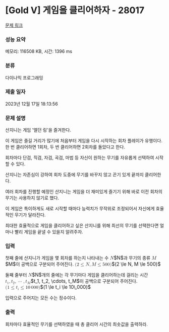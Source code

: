 # [Gold V] 게임을 클리어하자 - 28017 

[문제 링크](https://www.acmicpc.net/problem/28017) 

### 성능 요약

메모리: 116508 KB, 시간: 1396 ms

### 분류

다이나믹 프로그래밍

### 제출 일자

2023년 12월 17일 18:13:56

### 문제 설명

<p>산지니는 게임 '엘던 링'을 즐겨한다.</p>

<p>이 게임은 즐길 거리가 많기에 처음부터 게임을 다시 시작하는 회차 플레이가 유행이다. 한 번 클리어하면 1회차, 두 번 클리어하면 2회차를 돌았다고 한다.</p>

<p>회차마다 단검, 직검, 자검, 곡검, 마법 등 자신이 원하는 무기를 자유롭게 선택하여 시작할 수 있다.</p>

<p>산지니는 자존심이 강하여 회차 도중에 무기를 바꾸지 않고 끈기 있게 끝까지 클리어한다.</p>

<p>여러 회차를 진행할 예정인 산지니는 게임을 더 재미있게 즐기기 위해 바로 이전 회차의 무기는 사용하지 않기로 했다.</p>

<p>이 게임은 특이하게도 새로 시작할 때마다 능력치가 무작위로 조정되어서 자신에게 효율적인 무기가 달라진다.</p>

<p>최대한 효율적으로 게임을 클리어하고 싶은 산지니를 위해 최선의 무기를 선택한다면 얼마나 빨리 게임을 끝낼 수 있을지 알려주자.</p>

### 입력 

 <p>첫째 줄에 산지니가 게임을 몇 회차를 하는지 나타내는 수 <mjx-container class="MathJax" jax="CHTML" style="font-size: 109%; position: relative;"><mjx-math class="MJX-TEX" aria-hidden="true"><mjx-mi class="mjx-i"><mjx-c class="mjx-c1D441 TEX-I"></mjx-c></mjx-mi></mjx-math><mjx-assistive-mml unselectable="on" display="inline"><math xmlns="http://www.w3.org/1998/Math/MathML"><mi>N</mi></math></mjx-assistive-mml><span aria-hidden="true" class="no-mathjax mjx-copytext">$N$</span></mjx-container>과 무기의 종류 <mjx-container class="MathJax" jax="CHTML" style="font-size: 109%; position: relative;"><mjx-math class="MJX-TEX" aria-hidden="true"><mjx-mi class="mjx-i"><mjx-c class="mjx-c1D440 TEX-I"></mjx-c></mjx-mi></mjx-math><mjx-assistive-mml unselectable="on" display="inline"><math xmlns="http://www.w3.org/1998/Math/MathML"><mi>M</mi></math></mjx-assistive-mml><span aria-hidden="true" class="no-mathjax mjx-copytext">$M$</span></mjx-container>이 공백으로 구분되어 주어진다. <mjx-container class="MathJax" jax="CHTML" style="font-size: 109%; position: relative;"><mjx-math class="MJX-TEX" aria-hidden="true"><mjx-mo class="mjx-n"><mjx-c class="mjx-c28"></mjx-c></mjx-mo><mjx-mn class="mjx-n"><mjx-c class="mjx-c32"></mjx-c></mjx-mn><mjx-mo class="mjx-n" space="4"><mjx-c class="mjx-c2264"></mjx-c></mjx-mo><mjx-mi class="mjx-i" space="4"><mjx-c class="mjx-c1D441 TEX-I"></mjx-c></mjx-mi><mjx-mo class="mjx-n"><mjx-c class="mjx-c2C"></mjx-c></mjx-mo><mjx-mi class="mjx-i" space="2"><mjx-c class="mjx-c1D440 TEX-I"></mjx-c></mjx-mi><mjx-mo class="mjx-n" space="4"><mjx-c class="mjx-c2264"></mjx-c></mjx-mo><mjx-mn class="mjx-n" space="4"><mjx-c class="mjx-c35"></mjx-c><mjx-c class="mjx-c30"></mjx-c><mjx-c class="mjx-c30"></mjx-c></mjx-mn><mjx-mo class="mjx-n"><mjx-c class="mjx-c29"></mjx-c></mjx-mo></mjx-math><mjx-assistive-mml unselectable="on" display="inline"><math xmlns="http://www.w3.org/1998/Math/MathML"><mo stretchy="false">(</mo><mn>2</mn><mo>≤</mo><mi>N</mi><mo>,</mo><mi>M</mi><mo>≤</mo><mn>500</mn><mo stretchy="false">)</mo></math></mjx-assistive-mml><span aria-hidden="true" class="no-mathjax mjx-copytext">$(2 \le N, M \le 500)$</span> </mjx-container></p>

<p>둘째 줄부터 <mjx-container class="MathJax" jax="CHTML" style="font-size: 109%; position: relative;"><mjx-math class="MJX-TEX" aria-hidden="true"><mjx-mi class="mjx-i"><mjx-c class="mjx-c1D441 TEX-I"></mjx-c></mjx-mi></mjx-math><mjx-assistive-mml unselectable="on" display="inline"><math xmlns="http://www.w3.org/1998/Math/MathML"><mi>N</mi></math></mjx-assistive-mml><span aria-hidden="true" class="no-mathjax mjx-copytext">$N$</span></mjx-container>개의 줄에는 각 무기마다 게임을 클리어하는데 걸리는 시간 <mjx-container class="MathJax" jax="CHTML" style="font-size: 109%; position: relative;"><mjx-math class="MJX-TEX" aria-hidden="true"><mjx-msub><mjx-mi class="mjx-i"><mjx-c class="mjx-c1D461 TEX-I"></mjx-c></mjx-mi><mjx-script style="vertical-align: -0.15em;"><mjx-mn class="mjx-n" size="s"><mjx-c class="mjx-c31"></mjx-c></mjx-mn></mjx-script></mjx-msub><mjx-mo class="mjx-n"><mjx-c class="mjx-c2C"></mjx-c></mjx-mo><mjx-msub space="2"><mjx-mi class="mjx-i"><mjx-c class="mjx-c1D461 TEX-I"></mjx-c></mjx-mi><mjx-script style="vertical-align: -0.15em;"><mjx-mn class="mjx-n" size="s"><mjx-c class="mjx-c32"></mjx-c></mjx-mn></mjx-script></mjx-msub><mjx-mo class="mjx-n"><mjx-c class="mjx-c2C"></mjx-c></mjx-mo><mjx-mo class="mjx-n" space="2"><mjx-c class="mjx-c22EF"></mjx-c></mjx-mo><mjx-mo class="mjx-n" space="2"><mjx-c class="mjx-c2C"></mjx-c></mjx-mo><mjx-msub space="2"><mjx-mi class="mjx-i"><mjx-c class="mjx-c1D461 TEX-I"></mjx-c></mjx-mi><mjx-script style="vertical-align: -0.15em;"><mjx-mi class="mjx-i" size="s"><mjx-c class="mjx-c1D440 TEX-I"></mjx-c></mjx-mi></mjx-script></mjx-msub></mjx-math><mjx-assistive-mml unselectable="on" display="inline"><math xmlns="http://www.w3.org/1998/Math/MathML"><msub><mi>t</mi><mn>1</mn></msub><mo>,</mo><msub><mi>t</mi><mn>2</mn></msub><mo>,</mo><mo>⋯</mo><mo>,</mo><msub><mi>t</mi><mi>M</mi></msub></math></mjx-assistive-mml><span aria-hidden="true" class="no-mathjax mjx-copytext">$t_1, t_2, \cdots, t_M$</span></mjx-container>이 공백으로 구분되어 주어진다. <mjx-container class="MathJax" jax="CHTML" style="font-size: 109%; position: relative;"><mjx-math class="MJX-TEX" aria-hidden="true"><mjx-mo class="mjx-n"><mjx-c class="mjx-c28"></mjx-c></mjx-mo><mjx-mn class="mjx-n"><mjx-c class="mjx-c31"></mjx-c></mjx-mn><mjx-mo class="mjx-n" space="4"><mjx-c class="mjx-c2264"></mjx-c></mjx-mo><mjx-msub space="4"><mjx-mi class="mjx-i"><mjx-c class="mjx-c1D461 TEX-I"></mjx-c></mjx-mi><mjx-script style="vertical-align: -0.15em;"><mjx-mi class="mjx-i" size="s"><mjx-c class="mjx-c1D456 TEX-I"></mjx-c></mjx-mi></mjx-script></mjx-msub><mjx-mo class="mjx-n" space="4"><mjx-c class="mjx-c2264"></mjx-c></mjx-mo><mjx-mn class="mjx-n" space="4"><mjx-c class="mjx-c31"></mjx-c><mjx-c class="mjx-c30"></mjx-c></mjx-mn><mjx-mstyle><mjx-mspace style="width: 0.167em;"></mjx-mspace></mjx-mstyle><mjx-mn class="mjx-n"><mjx-c class="mjx-c30"></mjx-c><mjx-c class="mjx-c30"></mjx-c><mjx-c class="mjx-c30"></mjx-c></mjx-mn><mjx-mo class="mjx-n"><mjx-c class="mjx-c29"></mjx-c></mjx-mo></mjx-math><mjx-assistive-mml unselectable="on" display="inline"><math xmlns="http://www.w3.org/1998/Math/MathML"><mo stretchy="false">(</mo><mn>1</mn><mo>≤</mo><msub><mi>t</mi><mi>i</mi></msub><mo>≤</mo><mn>10</mn><mstyle scriptlevel="0"><mspace width="0.167em"></mspace></mstyle><mn>000</mn><mo stretchy="false">)</mo></math></mjx-assistive-mml><span aria-hidden="true" class="no-mathjax mjx-copytext">$(1 \le t_i \le 10\,000)$</span> </mjx-container></p>

<p>입력으로 주어지는 모든 수는 정수이다.</p>

### 출력 

 <p>회차마다 효율적인 무기를 선택하였을 때 총 클리어 시간의 최솟값을 출력하라.</p>

